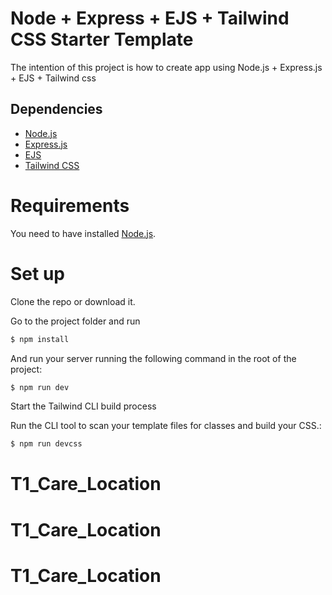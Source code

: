 # Node + Express + EJS + Tailwind CSS Starter Template

The intention of this project is how to create app using Node.js + Express.js + EJS + Tailwind css

## Dependencies

- [Node.js](https://nodejs.org/)
- [Express.js](https://expressjs.com/)
- [EJS](https://ejs.co/)
- [Tailwind CSS](https://tailwindcss.com/)

# Requirements

You need to have installed [Node.js](https://nodejs.org/es/download/).

# Set up

Clone the repo or download it.

Go to the project folder and run

```sh
$ npm install
```

And run your server running the following command in the root of the project:

```sh
$ npm run dev
```

Start the Tailwind CLI build process

Run the CLI tool to scan your template files for classes and build your CSS.:

```sh
$ npm run devcss
```
# T1_Care_Location
# T1_Care_Location
# T1_Care_Location
